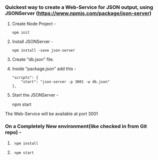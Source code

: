 ### Quickest way to create a Web-Service for JSON output, using JSONServer (https://www.npmjs.com/package/json-server)

1.  Create Node Project -

        npm init

2.  Install JSONServer -

        npm install -save json-server

3.  Create "db.json" file.

4.  Inside "package.json" add this -

        "scripts": {
            "start": "json-server -p 3001 -w db.json"
        },

5.  Start the JSONServer -

    npm start

The Web-Service will be available at port 3001

### On a Completely New environment(like checked in from Git repo) -
1.
        npm install

2.
        npm start
